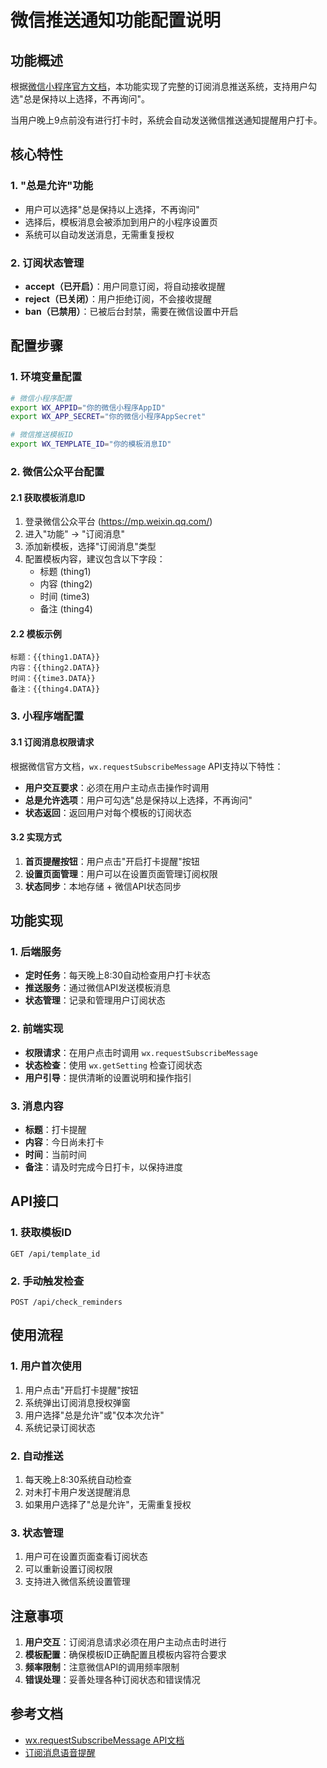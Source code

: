 # 微信推送通知功能配置说明

## 功能概述

根据[微信小程序官方文档](https://developers.weixin.qq.com/miniprogram/dev/api/open-api/subscribe-message/wx.requestSubscribeMessage.html)，本功能实现了完整的订阅消息推送系统，支持用户勾选"总是保持以上选择，不再询问"。

当用户晚上9点前没有进行打卡时，系统会自动发送微信推送通知提醒用户打卡。

## 核心特性

### 1. "总是允许"功能
- 用户可以选择"总是保持以上选择，不再询问"
- 选择后，模板消息会被添加到用户的小程序设置页
- 系统可以自动发送消息，无需重复授权

### 2. 订阅状态管理
- **accept（已开启）**：用户同意订阅，将自动接收提醒
- **reject（已关闭）**：用户拒绝订阅，不会接收提醒
- **ban（已禁用）**：已被后台封禁，需要在微信设置中开启

## 配置步骤

### 1. 环境变量配置

```bash
# 微信小程序配置
export WX_APPID="你的微信小程序AppID"
export WX_APP_SECRET="你的微信小程序AppSecret"

# 微信推送模板ID
export WX_TEMPLATE_ID="你的模板消息ID"
```

### 2. 微信公众平台配置

#### 2.1 获取模板消息ID

1. 登录微信公众平台 (https://mp.weixin.qq.com/)
2. 进入"功能" -> "订阅消息"
3. 添加新模板，选择"订阅消息"类型
4. 配置模板内容，建议包含以下字段：
   - 标题 (thing1)
   - 内容 (thing2) 
   - 时间 (time3)
   - 备注 (thing4)

#### 2.2 模板示例

```
标题：{{thing1.DATA}}
内容：{{thing2.DATA}}
时间：{{time3.DATA}}
备注：{{thing4.DATA}}
```

### 3. 小程序端配置

#### 3.1 订阅消息权限请求

根据微信官方文档，`wx.requestSubscribeMessage` API支持以下特性：

- **用户交互要求**：必须在用户主动点击操作时调用
- **总是允许选项**：用户可勾选"总是保持以上选择，不再询问"
- **状态返回**：返回用户对每个模板的订阅状态

#### 3.2 实现方式

1. **首页提醒按钮**：用户点击"开启打卡提醒"按钮
2. **设置页面管理**：用户可以在设置页面管理订阅权限
3. **状态同步**：本地存储 + 微信API状态同步

## 功能实现

### 1. 后端服务

- **定时任务**：每天晚上8:30自动检查用户打卡状态
- **推送服务**：通过微信API发送模板消息
- **状态管理**：记录和管理用户订阅状态

### 2. 前端实现

- **权限请求**：在用户点击时调用 `wx.requestSubscribeMessage`
- **状态检查**：使用 `wx.getSetting` 检查订阅状态
- **用户引导**：提供清晰的设置说明和操作指引

### 3. 消息内容

- **标题**：打卡提醒
- **内容**：今日尚未打卡
- **时间**：当前时间
- **备注**：请及时完成今日打卡，以保持进度

## API接口

### 1. 获取模板ID
```
GET /api/template_id
```

### 2. 手动触发检查
```
POST /api/check_reminders
```

## 使用流程

### 1. 用户首次使用
1. 用户点击"开启打卡提醒"按钮
2. 系统弹出订阅消息授权弹窗
3. 用户选择"总是允许"或"仅本次允许"
4. 系统记录订阅状态

### 2. 自动推送
1. 每天晚上8:30系统自动检查
2. 对未打卡用户发送提醒消息
3. 如果用户选择了"总是允许"，无需重复授权

### 3. 状态管理
1. 用户可在设置页面查看订阅状态
2. 可以重新设置订阅权限
3. 支持进入微信系统设置管理

## 注意事项

1. **用户交互**：订阅消息请求必须在用户主动点击时进行
2. **模板配置**：确保模板ID正确配置且模板内容符合要求
3. **频率限制**：注意微信API的调用频率限制
4. **错误处理**：妥善处理各种订阅状态和错误情况

## 参考文档

- [wx.requestSubscribeMessage API文档](https://developers.weixin.qq.com/miniprogram/dev/api/open-api/subscribe-message/wx.requestSubscribeMessage.html)
- [订阅消息语音提醒](https://developers.weixin.qq.com/miniprogram/dev/framework/open-ability/subscribe-message.html#%E8%AE%A2%E9%98%85%E6%B6%88%E6%81%AF%E8%AF%AD%E9%9F%B3%E6%8F%90%E9%86%92) 